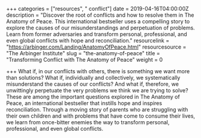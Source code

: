 +++
categories = ["resources", " conflict"]
date = 2019-04-16T04:00:00Z
description = "Discover the root of conflicts and how to resolve them in The Anatomy of Peace. This international bestseller uses a compelling story to explore the causes of our misunderstandings and perpetuation of problems. Learn from former adversaries and transform personal, professional, and even global conflicts with hope and reconciliation."
resourcelink = "https://arbinger.com/Landing/AnatomyOfPeace.html"
resourcesource = "The Arbinger Institute"
slug = "the-anatomy-of-peace"
title = "Transforming Conflict with The Anatomy of Peace"
weight = 0

+++
What if, in our conflicts with others, there is something we want more than solutions? What if, individually and collectively, we systematically misunderstand the causes of our conflicts? And what if, therefore, we unwittingly perpetuate the very problems we think we are trying to solve? These are among the important questions explored in The Anatomy of Peace, an international bestseller that instills hope and inspires reconciliation. Through a moving story of parents who are struggling with their own children and with problems that have come to consume their lives, we learn from once-bitter enemies the way to transform personal, professional, and even global conflicts.